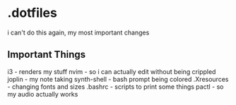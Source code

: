 # .dotfiles
i can't do this again, my most important changes

## Important Things
i3 - renders my stuff
nvim - so i can actually edit without being crippled
joplin - my note taking
synth-shell - bash prompt being colored
.Xresources - changing fonts and sizes
.bashrc - scripts to print some things
pactl - so my audio actually works
